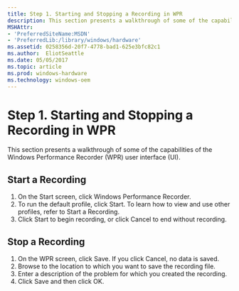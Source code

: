 ```yaml
---
title: Step 1. Starting and Stopping a Recording in WPR
description: This section presents a walkthrough of some of the capabilities of the Windows Performance Recorder (WPR) user interface (UI).
MSHAttr:
- 'PreferredSiteName:MSDN'
- 'PreferredLib:/library/windows/hardware'
ms.assetid: 0258356d-20f7-4778-bad1-625e3bfc82c1
ms.author:  EliotSeattle
ms.date: 05/05/2017
ms.topic: article
ms.prod: windows-hardware
ms.technology: windows-oem
---
```


# Step 1. Starting and Stopping a Recording in WPR


This section presents a walkthrough of some of the capabilities of the Windows Performance Recorder (WPR) user interface (UI).

## Start a Recording


1.  On the Start screen, click Windows Performance Recorder.
2.  To run the default profile, click Start. To learn how to view and use other profiles, refer to Start a Recording.
3.  Click Start to begin recording, or click Cancel to end without recording.

## Stop a Recording


1.  On the WPR screen, click Save. If you click Cancel, no data is saved.
2.  Browse to the location to which you want to save the recording file.
3.  Enter a description of the problem for which you created the recording.
4.  Click Save and then click OK.

 

 






